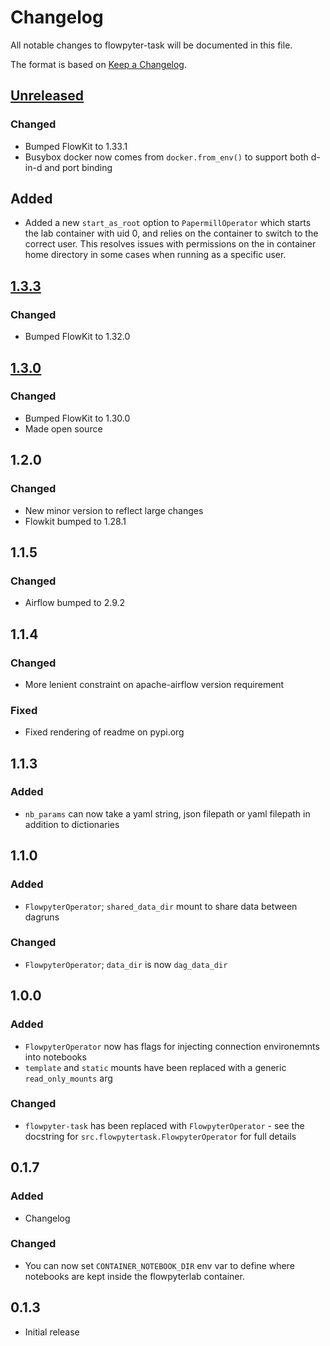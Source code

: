 # Changelog

All notable changes to flowpyter-task will be documented in this file.

The format is based on [Keep a Changelog](https://keepachangelog.com/en/1.0.0/).

## [Unreleased]

### Changed

- Bumped FlowKit to 1.33.1
- Busybox docker now comes from `docker.from_env()` to support both d-in-d and port binding

## Added

- Added a new `start_as_root` option to `PapermillOperator` which starts the lab container with uid 0, and relies on the container to switch to the correct user. This resolves issues with permissions on the in container home directory in some cases when running as a specific user.

## [1.3.3]

### Changed

- Bumped FlowKit to 1.32.0

## [1.3.0]

### Changed

- Bumped FlowKit to 1.30.0
- Made open source

## 1.2.0

### Changed
- New minor version to reflect large changes
- Flowkit bumped to 1.28.1

## 1.1.5

### Changed
- Airflow bumped to 2.9.2

## 1.1.4
  
### Changed
- More lenient constraint on apache-airflow version requirement

### Fixed
- Fixed rendering of readme on pypi.org

## 1.1.3

### Added
- `nb_params` can now take a yaml string, json filepath or yaml filepath in addition to dictionaries

## 1.1.0

### Added
- `FlowpyterOperator`; `shared_data_dir` mount to share data between dagruns
  
### Changed
- `FlowpyterOperator`; `data_dir` is now `dag_data_dir`

## 1.0.0

### Added
- `FlowpyterOperator` now has flags for injecting connection environemnts into notebooks
- `template` and `static` mounts have been replaced with a generic `read_only_mounts` arg

### Changed
- `flowpyter-task` has been replaced with `FlowpyterOperator` - see the docstring for `src.flowpytertask.FlowpyterOperator` for full details

## 0.1.7

### Added

- Changelog

### Changed

- You can now set `CONTAINER_NOTEBOOK_DIR` env var to define where notebooks are kept inside the flowpyterlab container.

## 0.1.3

- Initial release

[Unreleased]: https://github.com/Flowminder/flowpyter-task/compare/1.3.3...main
[1.3.3]: https://github.com/Flowminder/flowpyter-task/compare/1.3.0...1.3.3
[1.3.0]: https://github.com/Flowminder/flowpyter-task/tree/1.3.0
